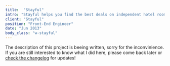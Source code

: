 ```yaml
---
title:  "Stayful"
intro: "Stayful helps you find the best deals on independent hotel rooms. It smartly shows you the lowest possible price around a particular location."
client: "Stayful"
position: "Front-End Engineer"
date: "Jun 2013"
body_class: "w-stayful"
---
```

<div class="content-in-progress">The description of this project is beeing written, sorry for the inconvinience. If you are still interested to know what I did here, please come back later or <a href="{{ "/changelog" | prepend: site.baseurl }}">check the changelog</a> for updates!</div>
